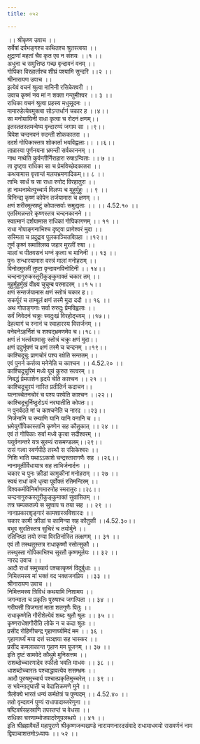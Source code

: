 ```yaml
---
title: ०५२

---
```

।। श्रीकृष्ण उवाच ।।  
सर्वेषां दर्पभङ्गश्च कथितश्च श्रुतस्त्वया ।।  
क्षुद्राणां महतां चैव कृत एव न संशयः ।।१ ।।  
अधुना च समुत्तिष्ठ गच्छ वृन्दावनं वनम् ।।  
गोपिका विरहार्ताश्च शीघ्रं पश्यामि सुन्दरि ।।२ ।।  
श्रीनारायण उवाच ।।  
इत्येवं वचनं श्रुत्वा मानिनी रसिकेश्वरी ।।  
उवाच कृष्णं नय मां न शक्ता गन्तुमीश्वर ।। ३ ।।  
राधिका वचनं श्रुत्वा प्रहस्य मधुसूदनः ।।  
मामारुहेत्येवमुक्त्वा सोऽन्तर्धानं चकार ह ।।४।।  
सा मनोयायिनी राधा कृत्वा च रोदनं क्षणम्।।  
इतस्ततस्तमन्वेष्य वृन्दारण्यं जगाम सा ।।९।।  
विवेश चन्दनवनं रुदन्ती शोककातरा ।।  
ददर्श गोपिकास्तत्र शोकार्ता भयविह्वलाः।। ।।६।।  
ताम्रास्या पूर्णनयना भ्रमन्ती सर्वकाननम् ।।  
नाथ नाथेति कुर्वन्तीर्निराहारा रुषाऽन्विताः ।। ७ ।।  
ता दृष्ट्वा राधिका सा च प्रेमविच्छेदकातरा ।।  
कथयामास वृत्तान्तं मलयभ्रमणादिकम्।। ८ ।।  
ताभिः सार्धं च सा राधा रुरोद विरहातुरा ।।  
हा नाथनाथेत्युच्चार्य विलप्य च मुहुर्मुहुः ।। ९ ।।  
विनिन्द्य कृष्णं कोपेन तर्जयामास च क्षणम् ।।  
क्षणं शरीरमुत्स्रष्टुं कोपात्सर्वाः समुद्यताः ।। ।। 4.52.१० ।।  
एतस्मिन्नन्तरे कृष्णस्तत्र चन्दनकानने ।।  
स्वात्मानं दर्शयामास राधिकां गोपिकागणम् ।। ११ ।।  
राधा गोपाङ्गनाभिश्च दृष्ट्वा प्राणेश्वरं मुदा ।।  
सस्मिता च प्रदुद्राव पुलकाञ्चितविग्रहा ।।१२।।  
तूर्णं कृष्णं समाश्लिष्य जहार मुरलीं रुषा ।।  
मालां च पीतवसनं भग्नं कृत्वा च मानिनी ।। १३ ।।  
पुनः सन्धारयामास वस्त्रं मालां मनोहराम् ।।  
विनोदमुरलीं तुष्टा वृन्दावनविनोदिनी ।। १४।।  
चन्दनागुरुकस्तूरीकुङ्कुमाक्तं चकार तम् ।।  
मुहुर्मुहुर्मुखं वीक्ष्य चुचुम्ब परमादरम् ।।१ ५।।  
क्षणं सन्तर्जयामास क्षणं स्तोत्रं चकार ह।।  
सकर्पूरं च ताम्बूलं क्षणं तस्मै मुदा ददौ ।। १६ ।।  
अथ गोपाङ्गनाः सर्वा रुरुदुः प्रेमविह्वलाः ।।  
सर्वं निवेदनं चक्रुः स्वदुःखं विरहोद्भवम् ।।१७।।  
देहत्यागं च स्नानं च स्वाहारस्य विसर्जनम् ।।  
वनेवनेऽहर्निशं च शश्वद्भ्रमणमेव च।।१८।।  
क्षणं तं भर्त्सयामासुः स्तोत्रं चक्रुः क्षणं मुदा।।  
क्षणं ददुर्भूषणं च क्षणं तस्मै च चन्दनम् ।।१९।।  
काश्चिदूचुः प्राणचोरं पश्य रक्षेति सन्ततम् ।।  
एवं पुनर्न कर्त्तव्य मनेनेति च काश्चन ।। 4.52.२० ।।  
काश्चिदूचुरिमं मध्ये यूयं कुरुत सत्वरम् ।।  
निबद्धं प्रेमपाशेन हृदये चेति काश्चन ।। २१ ।।  
काश्चिदूचुरयं नास्ति प्रतीतिर्न कदाचन।।  
यत्नाच्चेतनचोरं च पश्य पश्येति काश्चन ।।२२।।  
काश्चिदूचुर्निष्ठुरोऽयं नरघातीति कोपतः।।  
न पुनर्वदते मां च काश्चनेति च नारद ।।२३।।  
निर्जनानि च रम्याणि यानि यानि वनानि च ।।  
भ्रमेयुर्गोपिकास्तानि कृष्णेन सह कौतुकात् ।। २४ ।।  
एवं तं गोपिकाः सर्वा मध्ये कृत्वा सदीश्वरम् ।।  
ययुर्वनान्तरे यत्र सुरम्यं रासमण्डलम्।।२९।।  
रासं गत्वा स्वर्णपीठे तस्थौ स रसिकेश्वरः ।।  
निशि भाति यथाऽऽकाशे चन्द्रस्तारागणैः सह ।।२६।।  
नानामूर्तीर्विधायात्र सह ताभिर्जनार्दनः ।।  
चकार च पुनः क्रीडां कामुकीनां मनोहराम् ।। २७ ।।  
स्वयं राधां करे धृत्वा पूर्वोक्तं रतिमन्दिरम् ।।  
विश्वकर्मविनिर्माणमारुरोह स्मरातुरः।।२८।।  
चन्दनागुरुकस्तूरीकुङ्कुमाक्तं सुवासितम् ।।  
तत्र चम्पकतल्पे स सुष्वाप च तया सह ।। २९ ।।  
नानाप्रकारशृङ्गारं कामशास्त्रविशारदः ।।  
चकार कामी क्रीडां च कामिन्या सह कौतुकी ।।4.52.३०।।  
बभूव सुरतिस्तत्र सुचिरं च तयोर्मुने ।।  
रतिनिष्ठा तयो रम्या विरतिर्नास्ति तत्क्षणम् ।। ३१ ।।  
एवं तौ तस्थतुस्तत्र राधाकृष्णौ रसोत्सुकौ ।।  
तस्थुस्ता गोपिकाभिश्च सुरतौ कृष्णमूर्तयः ।। ३२ ।।  
नारद उवाच ।।  
आदौ राधां समुच्चार्य पश्चात्कृष्णं विदुर्बुधाः ।।  
निमित्तमस्य मां भक्तं वद भक्तजनप्रिय ।।३३ ।।  
श्रीनारायण उवाच ।।  
निमित्तमस्य त्रिविधं कथयामि निशामय ।।  
जगन्माता च प्रकृतिः पुरुषश्च जगत्पिता ।। ३४ ।।  
गरीयसी त्रिजगतां माता शतगुणैः पितुः ।।  
राधाकृष्णेति गौरीशेत्येवं शब्दः श्रुतौ श्रुतः ।। ३५ ।।  
कृष्णराधेशगौरीति लोके न च कदा श्रुतः ।।  
प्रसीद रोहिणीचन्द्र गृहाणार्घ्यमिदं मम ।। ३६ ।  
गृहाणार्घ्यं मया दत्तं सञ्ज्ञया सह भास्कर ।।  
प्रसीद कमलाकान्त गृहाण मम पूजनम् ।। ३७ ।।  
इति दृष्टं सामवेदे कौथुमे मुनिसत्तम ।।  
राशब्दोच्चारणादेव स्फीतो भवति माधवः ।। ३८ ।।  
धाशब्दोच्चारतः पश्चाद्धावत्येव ससम्भ्रमः ।।  
आदौ पुरुषमुच्चार्य पश्चात्प्रकृतिमुच्चरेत् ।। ३९ ।।  
स भवेन्मातृघाती च वेदातिक्रमणे मुने ।।  
त्रैलोक्ये भारतं धन्यं कर्मक्षेत्रं च पुण्यदम् ।। 4.52.४० ।।  
ततो वृन्दावनं पुण्यं राधापादाब्जरेणुना ।।  
षष्टिवर्षसहस्राणि तपस्तप्तं च वेधसा ।।  
राधिका चरणाम्भोजपादरेणूपलब्धये ।। ४१ ।।  
इति श्रीब्रह्मवैवर्ते महापुराणे श्रीकृष्णजन्मखण्डे नारायणनारदसंवादे राधामाधवयो रासवर्णनं नाम द्विपञ्चाशत्तमोऽध्यायः ।। ५२ ।।